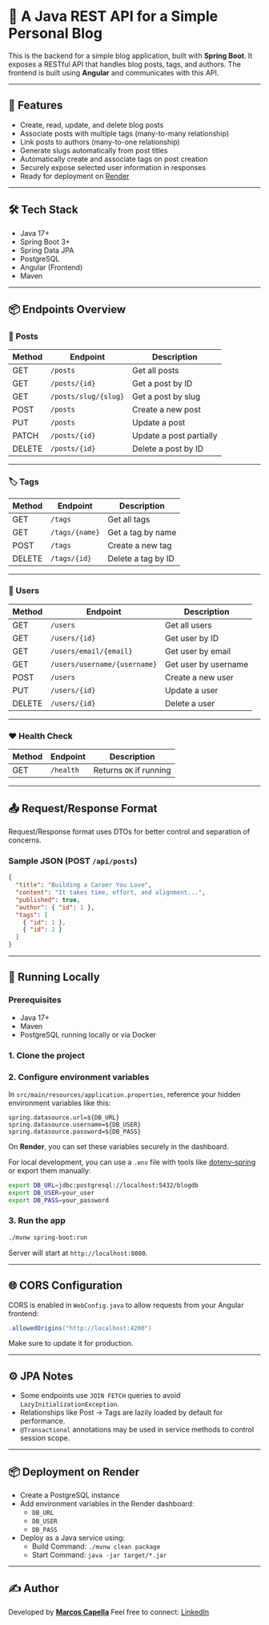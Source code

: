 # 📝 A Java REST API for a Simple Personal Blog

This is the backend for a simple blog application, built with **Spring Boot**. It exposes a RESTful API that handles blog posts, tags, and authors. The frontend is built using **Angular** and communicates with this API.

---

## 🚀 Features

- Create, read, update, and delete blog posts
- Associate posts with multiple tags (many-to-many relationship)
- Link posts to authors (many-to-one relationship)
- Generate slugs automatically from post titles
- Automatically create and associate tags on post creation
- Securely expose selected user information in responses
- Ready for deployment on [Render](https://render.com)

---

## 🛠️ Tech Stack

- Java 17+
- Spring Boot 3+
- Spring Data JPA
- PostgreSQL
- Angular (Frontend)
- Maven

---

## 📦 Endpoints Overview

### 📝 Posts

| Method | Endpoint             | Description                          |
|--------|----------------------|--------------------------------------|
| GET    | `/posts`             | Get all posts                        |
| GET    | `/posts/{id}`        | Get a post by ID                     |
| GET    | `/posts/slug/{slug}` | Get a post by slug                   |
| POST   | `/posts`             | Create a new post                    |
| PUT    | `/posts`             | Update a post                        |
| PATCH  | `/posts/{id}`        | Update a post partially
| DELETE | `/posts/{id}`        | Delete a post by ID                  |

---

### 🏷️ Tags

| Method | Endpoint           | Description                          |
|--------|--------------------|--------------------------------------|
| GET    | `/tags`            | Get all tags                         |
| GET    | `/tags/{name}`     | Get a tag by name                    |
| POST   | `/tags`            | Create a new tag                     |
| DELETE | `/tags/{id}`       | Delete a tag by ID                   |

---

### 👤 Users

| Method | Endpoint                     | Description                          |
|--------|------------------------------|--------------------------------------|
| GET    | `/users`                     | Get all users                        |
| GET    | `/users/{id}`                | Get user by ID                       |
| GET    | `/users/email/{email}`       | Get user by email                    |
| GET    | `/users/username/{username}` | Get user by username                 |
| POST   | `/users`                     | Create a new user                    |
| PUT    | `/users/{id}`                | Update a user                        |
| DELETE | `/users/{id}`                | Delete a user                        |

---

### ❤️ Health Check

| Method | Endpoint     | Description            |
|--------|--------------|------------------------|
| GET    | `/health`    | Returns `OK` if running|

---

## 📤 Request/Response Format

Request/Response format uses DTOs for better control and separation of concerns.

### Sample JSON (POST `/api/posts`)

```json
{
  "title": "Building a Career You Love",
  "content": "It takes time, effort, and alignment...",
  "published": true,
  "author": { "id": 1 },
  "tags": [
    { "id": 1 },
    { "id": 2 }
  ]
}

```

---

## 🧪 Running Locally

### Prerequisites

- Java 17+
- Maven
- PostgreSQL running locally or via Docker

### 1. Clone the project

### 2. Configure environment variables

In `src/main/resources/application.properties`, reference your hidden environment variables like this:

```properties
spring.datasource.url=${DB_URL}
spring.datasource.username=${DB_USER}
spring.datasource.password=${DB_PASS}
```

On **Render**, you can set these variables securely in the dashboard.

For local development, you can use a `.env` file with tools like [dotenv-spring](https://github.com/cdimascio/dotenv-java) or export them manually:

```bash
export DB_URL=jdbc:postgresql://localhost:5432/blogdb
export DB_USER=your_user
export DB_PASS=your_password
```

### 3. Run the app

```bash
./mvnw spring-boot:run
```

Server will start at `http://localhost:8080`.

---

## 🌐 CORS Configuration

CORS is enabled in `WebConfig.java` to allow requests from your Angular frontend:

```java
.allowedOrigins("http://localhost:4200")
```

Make sure to update it for production.

---

## ⚙️ JPA Notes
- Some endpoints use `JOIN FETCH` queries to avoid `LazyInitializationException`.
- Relationships like Post -> Tags are lazily loaded by default for performance.
- `@Transactional` annotations may be used in service methods to control session scope.

---

## 📦 Deployment on Render

- Create a PostgreSQL instance
- Add environment variables in the Render dashboard:
    - `DB_URL`
    - `DB_USER`
    - `DB_PASS`
- Deploy as a Java service using:
    - Build Command: `./mvnw clean package`
    - Start Command: `java -jar target/*.jar`

---

## ✍️ Author

Developed by [**Marcos Capella**](https://marcoscapella.com.br) 
Feel free to connect: [LinkedIn](https://linkedin.com/in/marcoscapella)